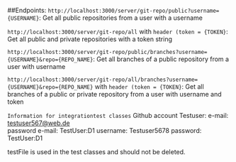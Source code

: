 ##Endpoints:
`http://localhost:3000/server/git-repo/public?username={USERNAME}`: 
Get all public repositories from a user with a username

`http://localhost:3000/server/git-repo/all` with `header (token = {TOKEN}`: 
Get all public and private repositories with a token string

`http://localhost:3000/server/git-repo/public/branches?username={USERNAME}&repo={REPO_NAME}`: 
Get all branches of a public repository from a user with username 
    
`http://localhost:3000/server/git-repo/all/branches?username={USERNAME}&repo={REPO_NAME}` with `header (token = {TOKEN}`:
Get all branches of a public or private repository from a user with username and token

`Information for integrationtest classes`
Github account Testuser:
e-mail: testuser567@web.de  
password e-mail: TestUser:D1
username: Testuser5678
password: TestUser:D1

testFile is used in the test classes and should not be deleted.


